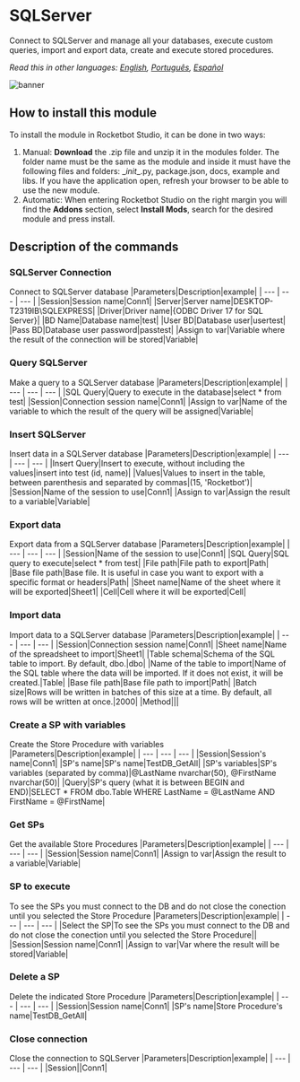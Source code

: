 # SQLServer
  
Connect to SQLServer and manage all your databases, execute custom queries, import and export data, create and execute stored procedures.  

*Read this in other languages: [English](Manual_SQLServer_.md), [Português](Manual_SQLServer_.pr.md), [Español](Manual_SQLServer_.es.md)*
  
![banner](imgs/Banner_SQLServer_.jpg)
## How to install this module
  
To install the module in Rocketbot Studio, it can be done in two ways:
1. Manual: __Download__ the .zip file and unzip it in the modules folder. The folder name must be the same as the module and inside it must have the following files and folders: \__init__.py, package.json, docs, example and libs. If you have the application open, refresh your browser to be able to use the new module.
2. Automatic: When entering Rocketbot Studio on the right margin you will find the **Addons** section, select **Install Mods**, search for the desired module and press install.  


## Description of the commands

### SQLServer Connection
  
Connect to SQLServer database
|Parameters|Description|example|
| --- | --- | --- |
|Session|Session name|Conn1|
|Server|Server name|DESKTOP-T2319IB\SQLEXPRESS|
|Driver|Driver name|{ODBC Driver 17 for SQL Server}|
|BD Name|Database name|test|
|User BD|Database user|usertest|
|Pass BD|Database user password|passtest|
|Assign to var|Variable where the result of the connection will be stored|Variable|

### Query SQLServer
  
Make a query to a SQLServer database
|Parameters|Description|example|
| --- | --- | --- |
|SQL Query|Query to execute in the database|select * from test|
|Session|Connection session name|Conn1|
|Assign to var|Name of the variable to which the result of the query will be assigned|Variable|

### Insert SQLServer
  
Insert data in a SQLServer database
|Parameters|Description|example|
| --- | --- | --- |
|Insert Query|Insert to execute, without including the values|insert into test (id, name)|
|Values|Values to insert in the table, between parenthesis and separated by commas|(15, 'Rocketbot')|
|Session|Name of the session to use|Conn1|
|Assign to var|Assign the result to a variable|Variable|

### Export data
  
Export data from a SQLServer database
|Parameters|Description|example|
| --- | --- | --- |
|Session|Name of the session to use|Conn1|
|SQL Query|SQL query to execute|select * from test|
|File path|File path to export|Path|
|Base file path|Base file. It is useful in case you want to export with a specific format or headers|Path|
|Sheet name|Name of the sheet where it will be exported|Sheet1|
|Cell|Cell where it will be exported|Cell|

### Import data
  
Import data to a SQLServer database
|Parameters|Description|example|
| --- | --- | --- |
|Session|Connection session name|Conn1|
|Sheet name|Name of the spreadsheet to import|Sheet1|
|Table schema|Schema of the SQL table to import. By default, dbo.|dbo|
|Name of the table to import|Name of the SQL table where the data will be imported. If it does not exist, it will be created.|Table|
|Base file path|Base file path to import|Path|
|Batch size|Rows will be written in batches of this size at a time. By default, all rows will be written at once.|2000|
|Method|||

### Create a SP with variables
  
Create the Store Procedure with variables
|Parameters|Description|example|
| --- | --- | --- |
|Session|Session's name|Conn1|
|SP's name|SP's name|TestDB_GetAll|
|SP's variables|SP's variables (separated by comma)|@LastName nvarchar(50), @FirstName nvarchar(50)|
|Query|SP's query (what it is between BEGIN and END)|SELECT * FROM dbo.Table WHERE LastName = @LastName AND FirstName = @FirstName|

### Get SPs
  
Get the available Store Procedures
|Parameters|Description|example|
| --- | --- | --- |
|Session|Session name|Conn1|
|Assign to var|Assign the result to a variable|Variable|

### SP to execute
  
To see the SPs you must connect to the DB and do not close the conection until you selected the Store Procedure
|Parameters|Description|example|
| --- | --- | --- |
|Select the SP|To see the SPs you must connect to the DB and do not close the conection until you selected the Store Procedure||
|Session|Session name|Conn1|
|Assign to var|Var where the result will be stored|Variable|

### Delete a SP
  
Delete the indicated Store Procedure
|Parameters|Description|example|
| --- | --- | --- |
|Session|Session name|Conn1|
|SP's name|Store Procedure's name|TestDB_GetAll|

### Close connection
  
Close the connection to SQLServer
|Parameters|Description|example|
| --- | --- | --- |
|Session||Conn1|
